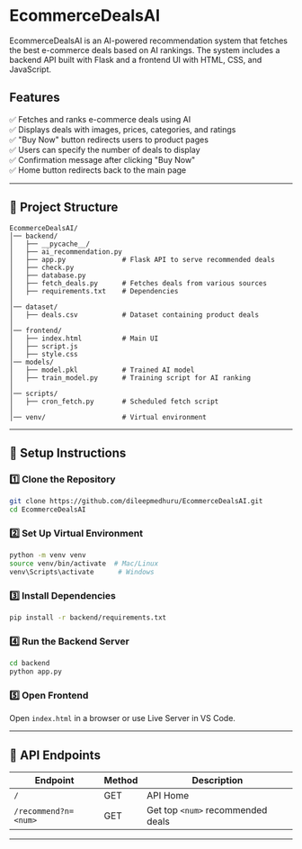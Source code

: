 # EcommerceDealsAI  

EcommerceDealsAI is an AI-powered recommendation system that fetches the best e-commerce deals based on AI rankings. The system includes a backend API built with Flask and a frontend UI with HTML, CSS, and JavaScript.  

## Features  
✅ Fetches and ranks e-commerce deals using AI  
✅ Displays deals with images, prices, categories, and ratings  
✅ "Buy Now" button redirects users to product pages  
✅ Users can specify the number of deals to display  
✅ Confirmation message after clicking "Buy Now"  
✅ Home button redirects back to the main page  

---

## 📂 Project Structure  

```plaintext
EcommerceDealsAI/
│── backend/
│   ├── __pycache__/
│   ├── ai_recommendation.py
│   ├── app.py              # Flask API to serve recommended deals
│   ├── check.py
│   ├── database.py
│   ├── fetch_deals.py      # Fetches deals from various sources
│   ├── requirements.txt    # Dependencies
│
│── dataset/
│   ├── deals.csv           # Dataset containing product deals
│
│── frontend/
│   ├── index.html          # Main UI
│   ├── script.js
│   ├── style.css
│── models/
│   ├── model.pkl           # Trained AI model
│   ├── train_model.py      # Training script for AI ranking
│
│── scripts/
│   ├── cron_fetch.py       # Scheduled fetch script
│
│── venv/                   # Virtual environment
```

---

## 🚀 Setup Instructions  

### 1️⃣ Clone the Repository  
```bash
git clone https://github.com/dileepmedhuru/EcommerceDealsAI.git
cd EcommerceDealsAI
```

### 2️⃣ Set Up Virtual Environment  
```bash
python -m venv venv
source venv/bin/activate  # Mac/Linux
venv\Scripts\activate      # Windows
```

### 3️⃣ Install Dependencies  
```bash
pip install -r backend/requirements.txt
```

### 4️⃣ Run the Backend Server  
```bash
cd backend
python app.py
```

### 5️⃣ Open Frontend  
Open `index.html` in a browser or use Live Server in VS Code.

---

## 🌟 API Endpoints  

| Endpoint        | Method | Description |
|----------------|--------|-------------|
| `/`            | GET    | API Home |
| `/recommend?n=<num>` | GET  | Get top `<num>` recommended deals |

---
